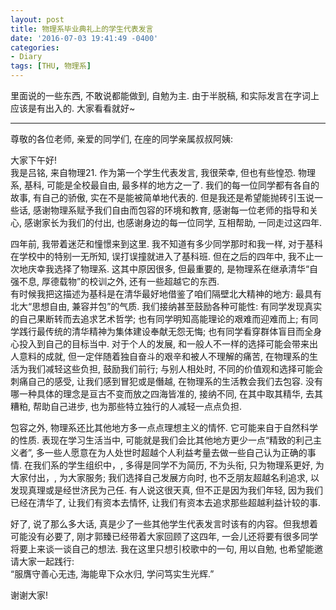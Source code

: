 ```yaml
---
layout: post
title: 物理系毕业典礼上的学生代表发言
date: '2016-07-03 19:41:49 -0400'
categories:
- Diary
tags: [THU, 物理系]
---
```

里面说的一些东西, 不敢说都能做到, 自勉为主. 由于半脱稿, 和实际发言在字词上应该是有出入的. 大家看看就好~

----

尊敬的各位老师, 亲爱的同学们, 在座的同学亲属叔叔阿姨:

大家下午好!  
我是吕铭, 来自物理21. 作为第一个学生代表发言, 我很荣幸, 但也有些惶恐. 物理系, 基科, 可能是全校最自由, 最多样的地方之一了. 我们的每一位同学都有各自的故事, 有自己的骄傲, 实在不是能被简单地代表的. 但是我还是希望能抛砖引玉说一些话, 感谢物理系赋予我们自由而包容的环境和教育, 感谢每一位老师的指导和关心, 感谢家长为我们的付出, 也感谢身边的每一位同学, 互相帮助, 一同走过这四年.

四年前, 我带着迷茫和憧憬来到这里. 我不知道有多少同学那时和我一样, 对于基科在学校中的特别一无所知, 误打误撞就进入了基科班. 但在之后的四年中, 我不止一次地庆幸我选择了物理系. 这其中原因很多, 但最重要的, 是物理系在继承清华&ldquo;自强不息, 厚德载物&rdquo;的校训之外, 还有一些超越它的东西.  
有时候我把这描述为基科是在清华最好地借鉴了咱们隔壁北大精神的地方: 最具有北大&ldquo;思想自由, 兼容并包&rdquo;的气质. 我们接纳甚至鼓励各种可能性: 有同学发现真实的自己果断转而去追求艺术哲学; 也有同学明知高能理论的艰难而迎难而上; 有同学践行最传统的清华精神为集体建设奉献无怨无悔; 也有同学看穿群体盲目而全身心投入到自己的目标当中. 对于个人的发展, 和一般人不一样的选择可能会带来出人意料的成就, 但一定伴随着独自奋斗的艰辛和被人不理解的痛苦, 在物理系的生活为我们减轻这些负担, 鼓励我们前行; 与别人相处时, 不同的价值观和选择可能会刺痛自己的感受, 让我们感到冒犯或是僭越, 在物理系的生活教会我们去包容. 没有哪一种具体的理念是亘古不变而放之四海皆准的, 接纳不同, 在其中取其精华, 去其糟粕, 帮助自己进步, 也为那些特立独行的人减轻一点点负担.

包容之外, 物理系还比其他地方多一点点理想主义的情怀. 它可能来自于自然科学的性质. 表现在学习生活当中, 可能就是我们会比其他地方更少一点&ldquo;精致的利己主义者&rdquo;, 多一些人愿意在为人处世时超越个人利益考量去做一些自己认为正确的事情. 在我们系的学生组织中，, 多得是同学不为简历, 不为头衔, 只为物理系更好, 为大家付出，, 为大家服务; 我们选择自己发展方向时, 也不乏朋友超越名利追求, 以发现真理或是经世济民为己任. 有人说这很天真, 但不正是因为我们年轻, 因为我们已经在清华了, 让我们有资本去情怀, 让我们有资本去追求那些超越利益计较的事.

好了, 说了那么多大话, 真是少了一些其他学生代表发言时该有的内容。但我想着可能没有必要了, 刚才郭臻已经带着大家回顾了这四年, 一会儿还将要有很多同学将要上来谈一谈自己的想法. 我在这里只想引校歌中的一句, 用以自勉, 也希望能邀请大家一起践行:  
&ldquo;服膺守善心无违, 海能卑下众水归, 学问笃实生光辉.&rdquo;  

谢谢大家!

